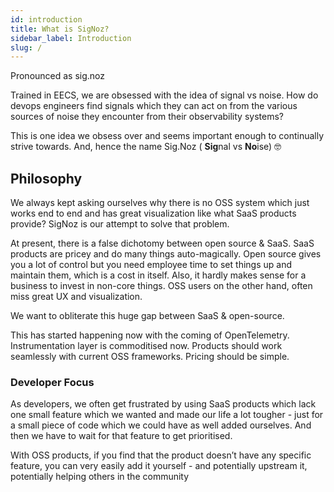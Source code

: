 ```yaml
---
id: introduction
title: What is SigNoz?
sidebar_label: Introduction
slug: /
---
```


Pronounced as sig.noz

Trained in EECS, we are obsessed with the idea of signal vs noise. How do devops engineers find signals which they can act on from the various sources of noise they encounter from their observability systems?

This is one idea we obsess over and seems important enough to continually strive towards. And, hence the name Sig.Noz ( **Sig**nal vs **No**ise) 🤓

## Philosophy

We always kept asking ourselves why there is no OSS system which just works end to end and has great visualization like what SaaS products provide? SigNoz is our attempt to solve that problem.

At present, there is a false dichotomy between open source & SaaS. SaaS products are pricey and do many things auto-magically. Open source gives you a lot of control but you need employee time to set things up and maintain them, which is a cost in itself. Also, it hardly makes sense for a business to invest in non-core things. OSS users on the other hand, often miss great UX and visualization.

We want to obliterate this huge gap between SaaS & open-source.

This has started happening now with the coming of OpenTelemetry. Instrumentation layer is commoditised now. Products should work seamlessly with current OSS frameworks. Pricing should be simple.

### Developer Focus

As developers, we often get frustrated by using SaaS products which lack one small feature which we wanted and made our life a lot tougher - just for a small piece of code which we could have as well added ourselves. And then we have to wait for that feature to get prioritised.

With OSS products, if you find that the product doesn’t have any specific feature, you can very easily add it yourself - and potentially upstream it, potentially helping others in the community
